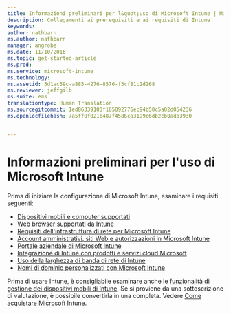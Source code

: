 ```yaml
---
title: Informazioni preliminari per l&quot;uso di Microsoft Intune | Microsoft Intune
description: Collegamenti ai prerequisiti e ai requisiti di Intune
keywords: 
author: nathbarn
ms.author: nathbarn
manager: angrobe
ms.date: 11/10/2016
ms.topic: get-started-article
ms.prod: 
ms.service: microsoft-intune
ms.technology: 
ms.assetid: 5d1ac59c-a885-4276-8576-f3cf81c2d268
ms.reviewer: jeffgilb
ms.suite: ems
translationtype: Human Translation
ms.sourcegitcommit: 1ed86339103f165092776ec94b50c5a02d054236
ms.openlocfilehash: 7a5ff0f021b487f4586ca3199c6db2cb0ada3930


---
```


# <a name="what-to-know-before-you-start-microsoft-intune"></a>Informazioni preliminari per l'uso di Microsoft Intune

Prima di iniziare la configurazione di Microsoft Intune, esaminare i requisiti seguenti:

- [Dispositivi mobili e computer supportati](supported-mobile-devices-and-computers.md)
- [Web browser supportati da Intune](supported-web-browsers.md)
- [Requisiti dell'infrastruttura di rete per Microsoft Intune](network-infrastructure-requirements-for-microsoft-intune.md)
- [Account amministrativi, siti Web e autorizzazioni in Microsoft Intune](administrative-accounts-websites-perms.md)
- [Portale aziendale di Microsoft Intune](microsoft-intune-company-portal.md)
- [Integrazione di Intune con prodotti e servizi cloud Microsoft](integration-with-cloud-services.md)
- [Uso della larghezza di banda di rete di Intune](network-bandwidth-use.md)
- [Nomi di dominio personalizzati con Microsoft Intune](domain-names-for-microsoft-intune.md)


Prima di usare Intune, è consigliabile esaminare anche le [funzionalità di gestione dei dispositivi mobili di Intune](/intune/get-started/mobile-device-management-capabilities-in-microsoft-intune). Se si proviene da una sottoscrizione di valutazione, è possibile convertirla in una completa. Vedere [Come acquistare Microsoft Intune](http://www.microsoft.com/en-us/server-cloud/products/microsoft-intune/Purchasing.aspx).



<!--HONumber=Nov16_HO2-->


